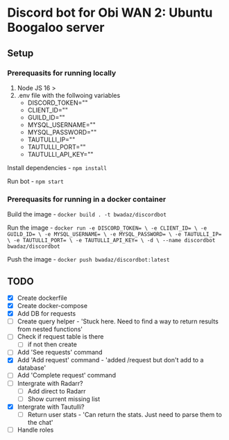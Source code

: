 # Discord bot for Obi WAN 2: Ubuntu Boogaloo server

## Setup

### Prerequasits for running locally

1. Node JS 16 >
2. .env file with the follwoing variables
    - DISCORD_TOKEN=""
    - CLIENT_ID=""
    - GUILD_ID=""
    - MYSQL_USERNAME=""
    - MYSQL_PASSWORD=""
    - TAUTULLI_IP=""
    - TAUTULLI_PORT=""
    - TAUTULLI_API_KEY=""

Install dependencies - `npm install`

Run bot - `npm start`

### Prerequasits for running in a docker container

Build the image - `docker build . -t bwadaz/discordbot`

Run the image - ```docker run -e DISCORD_TOKEN= \
                -e CLIENT_ID= \
                -e GUILD_ID= \
                -e MYSQL_USERNAME= \
                -e MYSQL_PASSWORD= \
                -e TAUTULLI_IP= \
                -e TAUTULLI_PORT= \
                -e TAUTULLI_API_KEY= \
                -d \
                --name discordbot bwadaz/discordbot```

Push the image - `docker push bwadaz/discordbot:latest`

## TODO

- [x] Create dockerfile
- [x] Create docker-compose
- [x] Add DB for requests
- [ ] Create query helper - 'Stuck here. Need to find a way to return results from nested functions'
- [ ] Check if request table is there
  - [ ] if not then create
- [ ] Add 'See requests' command
- [x] Add 'Add request' command - 'added /request but don't add to a database'
- [ ] Add 'Complete request' command
- [ ] Intergrate with Radarr?
  - [ ] Add direct to Radarr
  - [ ] Show current missing list
- [x] Intergrate with Tautulli?
  - [ ] Return user stats - 'Can return the stats. Just need to parse them to the chat'
- [ ] Handle roles

